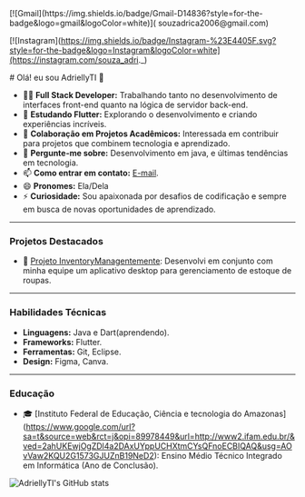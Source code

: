<div>
[![Gmail](https://img.shields.io/badge/Gmail-D14836?style=for-the-badge&logo=gmail&logoColor=white)](
souzadrica2006@gmail.com)

[![Instagram](https://img.shields.io/badge/Instagram-%23E4405F.svg?style=for-the-badge&logo=Instagram&logoColor=white](https://instagram.com/souza_adri._)
</div>
# Olá! eu sou AdriellyTI 👋

- 👩‍💻 **Full Stack Developer:** Trabalhando tanto no desenvolvimento de interfaces front-end quanto na lógica de servidor back-end.
- 📘 **Estudando Flutter:** Explorando o desenvolvimento e criando experiências incríveis.
- 👯 **Colaboração em Projetos Acadêmicos:** Interessada em contribuir para projetos que combinem tecnologia e aprendizado.
- 💬 **Pergunte-me sobre:** Desenvolvimento em java, e últimas tendências em tecnologia.
- 📫 **Como entrar em contato:**  [E-mail](souzadrica2006@gmail.com).
- 😄 **Pronomes:** Ela/Dela
- ⚡ **Curiosidade:** Sou apaixonada por desafios de codificação e sempre em busca de novas oportunidades de aprendizado.

---

### Projetos Destacados

- 🚀 [Projeto InventoryManagentemente]( https://github.com/AdriellyTI/EstoqueInventory2): Desenvolvi em conjunto com minha equipe um aplicativo desktop para gerenciamento de estoque de roupas.

---

### Habilidades Técnicas

- **Linguagens:** Java e Dart(aprendendo).
- **Frameworks:**  Flutter.
- **Ferramentas:** Git, Eclipse.
- **Design:** Figma, Canva.

---

### Educação

- 🎓 [Instituto Federal de Educação, Ciência e tecnologia do Amazonas] (https://www.google.com/url?sa=t&source=web&rct=j&opi=89978449&url=http://www2.ifam.edu.br/&ved=2ahUKEwjOgZDl4a2DAxUYppUCHXtmCYsQFnoECBIQAQ&usg=AOvVaw2KQU2G1573GJUZnB19NeD2): Ensino Médio Técnico Integrado em Informática (Ano de Conclusão).


![AdriellyTI's GitHub stats](https://github-readme-stats.vercel.app/api?username=AdriellyTI&show_icons=true&theme=radical)